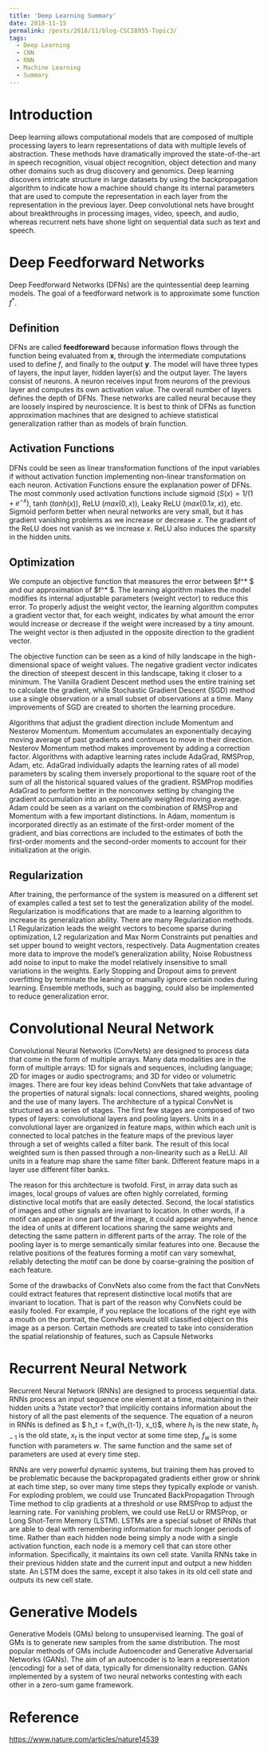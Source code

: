 ```yaml
---
title: 'Deep Learning Summary'
date: 2018-11-15
permalink: /posts/2018/11/blog-CSCI8955-Topic3/
tags:
  - Deep Learning
  - CNN
  - RNN
  - Machine Learning
  - Summary
---
```


Introduction
============

Deep learning allows computational models that are composed of multiple
processing layers to learn representations of data with multiple levels
of abstraction. These methods have dramatically improved the
state-of-the-art in speech recognition, visual object recognition,
object detection and many other domains such as drug discovery and
genomics. Deep learning discovers intricate structure in large datasets
by using the backpropagation algorithm to indicate how a machine should
change its internal parameters that are used to compute the
representation in each layer from the representation in the previous
layer. Deep convolutional nets have brought about breakthroughs in
processing images, video, speech, and audio, whereas recurrent nets have
shone light on sequential data such as text and speech.

Deep Feedforward Networks
=========================

Deep Feedforward Networks (DFNs) are the quintessential deep learning
models. The goal of a feedforward network is to approximate some
function $f^*$.

Definition
----------

DFNs are called **feedforeward** because information flows through the
function being evaluated from $\mathbf{x}$, through the intermediate
computations used to define $f$, and finally to the output $\mathbf{y}$. The
model will have three types of layers, the input layer, hidden layer(s)
and the output layer. The layers consist of neurons. A neuron receives
input from neurons of the previous layer and computes its own activation
value. The overall number of layers defines the depth of DFNs. These
networks are called neural because they are loosely inspired by
neuroscience. It is best to think of DFNs as function approximation
machines that are designed to achieve statistical generalization rather
than as models of brain function.

Activation Functions
--------------------

DFNs could be seen as linear transformation functions of the input
variables if without activation function implementing non-linear
transformation on each neuron. Activation Functions ensure the
explanation power of DFNs. The most commonly used activation functions
include sigmoid ($S(x) = 1/(1+e^{-x})$, tanh ($tanh(x)$), ReLU
($max(0,x)$), Leaky ReLU ($max(0.1x,x)$), etc. Sigmoid perform better
when neural networks are very small, but it has gradient vanishing
problems as we increase or decrease $x$. The gradient of the ReLU does
not vanish as we increase $x$. ReLU also induces the sparsity in the
hidden units.

Optimization
------------

We compute an objective function that measures the error between $f^* $
and our approximation of $f^* $. The learning algorithm makes the model
modifies its internal adjustable parameters (weight vector) to reduce
this error. To properly adjust the weight vector, the learning algorithm
computes a gradient vector that, for each weight, indicates by what
amount the error would increase or decrease if the weight were increased
by a tiny amount. The weight vector is then adjusted in the opposite
direction to the gradient vector.

The objective function can be seen as a kind of hilly landscape in the
high-dimensional space of weight values. The negative gradient vector
indicates the direction of steepest descent in this landscape, taking it
closer to a minimum. The Vanilla Gradient Descent method uses the entire
training set to calculate the gradient, while Stochastic Gradient
Descent (SGD) method use a single observation or a small subset of
observations at a time. Many improvements of SGD are created to shorten
the learning procedure.

Algorithms that adjust the gradient direction include Momentum and
Nesterov Momentum. Momentum accumulates an exponentially decaying moving
average of past gradients and continues to move in their direction.
Nesterov Momentum method makes improvement by adding a correction
factor. Algorithms with adaptive learning rates include AdaGrad,
RMSProp, Adam, etc. AdaGrad individually adapts the learning rates of
all model parameters by scaling them inversely proportional to the
square root of the sum of all the historical squared values of the
gradient. RSMProp modifies AdaGrad to perform better in the nonconvex
setting by changing the gradient accumulation into an exponentially
weighted moving average. Adam could be seen as a variant on the
combination of RMSProp and Momentum with a few important distinctions.
In Adam, momentum is incorporated directly as an estimate of the
first-order moment of the gradient, and bias corrections are included to
the estimates of both the first-order moments and the second-order
moments to account for their initialization at the origin.

Regularization
--------------

After training, the performance of the system is measured on a different
set of examples called a test set to test the generalization ability of
the model. Regularization is modifications that are made to a learning
algorithm to increase its generalization ability. There are many
Regularization methods. L1 Regularization leads the weight vectors to
become sparse during optimization, L2 regularization and Max Norm
Constraints put penalties and set upper bound to weight vectors,
respectively. Data Augmentation creates more data to improve the model’s
generalization ability, Noise Robustness add noise to input to make the
model relatively insensitive to small variations in the weights. Early
Stopping and Dropout aims to prevent overfitting by terminate the
leaning or manually ignore certain nodes during learning. Ensemble
methods, such as bagging, could also be implemented to reduce
generalization error.

Convolutional Neural Network
============================

Convolutional Neural Networks (ConvNets) are designed to process data
that come in the form of multiple arrays. Many data modalities are in
the form of multiple arrays: 1D for signals and sequences, including
language; 2D for images or audio spectrograms; and 3D for video or
volumetric images. There are four key ideas behind ConvNets that take
advantage of the properties of natural signals: local connections,
shared weights, pooling and the use of many layers. The architecture of
a typical ConvNet is structured as a series of stages. The first few
stages are composed of two types of layers: convolutional layers and
pooling layers. Units in a convolutional layer are organized in feature
maps, within which each unit is connected to local patches in the
feature maps of the previous layer through a set of weights called a
filter bank. The result of this local weighted sum is then passed
through a non-linearity such as a ReLU. All units in a feature map share
the same filter bank. Different feature maps in a layer use different
filter banks.

The reason for this architecture is twofold. First, in array data such
as images, local groups of values are often highly correlated, forming
distinctive local motifs that are easily detected. Second, the local
statistics of images and other signals are invariant to location. In
other words, if a motif can appear in one part of the image, it could
appear anywhere, hence the idea of units at different locations sharing
the same weights and detecting the same pattern in different parts of
the array. The role of the pooling layer is to merge semantically
similar features into one. Because the relative positions of the
features forming a motif can vary somewhat, reliably detecting the motif
can be done by coarse-graining the position of each feature.

Some of the drawbacks of ConvNets also come from the fact that ConvNets
could extract features that represent distinctive local motifs that are
invariant to location. That is part of the reason why ConvNets could be
easily fooled. For example, if you replace the locations of the right
eye with a mouth on the portrait, the ConvNets would still classified
object on this image as a person. Certain methods are created to take
into consideration the spatial relationship of features, such as Capsule
Networks

Recurrent Neural Network
========================

Recurrent Neural Network (RNNs) are designed to process sequential data.
RNNs process an input sequence one element at a time, maintaining in
their hidden units a ?state vector? that implicitly contains information
about the history of all the past elements of the sequence. The equation
of a neuron in RNNs is defined as $ h_t = f_w(h_{t-1}, x_t)$, where
$h_t$ is the new state, $h_{t-1}$ is the old state, $x_t$ is the input
vector at some time step, $f_w$ is some function with parameters $w$.
The same function and the same set of parameters are used at every time
step.

RNNs are very powerful dynamic systems, but training them has proved to
be problematic because the backpropagated gradients either grow or
shrink at each time step, so over many time steps they typically explode
or vanish. For exploding problem, we could use Truncated BackPropagation
Through Time method to clip gradients at a threshold or use RMSProp to
adjust the learning rate. For vanishing problem, we could use ReLU or
RMSProp, or Long Shot-Term Memory (LSTM). LSTMs are a special subset of
RNNs that are able to deal with remembering information for much longer
periods of time. Rather than each hidden node being simply a node with a
single activation function, each node is a memory cell that can store
other information. Specifically, it maintains its own cell state.
Vanilla RNNs take in their previous hidden state and the current input
and output a new hidden state. An LSTM does the same, except it also
takes in its old cell state and outputs its new cell state.

Generative Models
=================

Generative Models (GMs) belong to unsupervised learning. The goal of GMs
is to generate new samples from the same distribution. The most popular
methods of GMs include Autoencoder and Generative Adversarial Networks
(GANs). The aim of an autoencoder is to learn a representation
(encoding) for a set of data, typically for dimensionality reduction.
GANs implemented by a system of two neural networks contesting with each
other in a zero-sum game framework.

Reference
=================
https://www.nature.com/articles/nature14539

